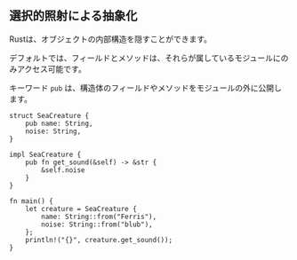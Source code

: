## 選択的照射による抽象化

Rustは、オブジェクトの内部構造を隠すことができます。

デフォルトでは、フィールドとメソッドは、それらが属しているモジュールにのみアクセス可能です。

キーワード `pub` は、構造体のフィールドやメソッドをモジュールの外に公開します。

```
struct SeaCreature {
    pub name: String,
    noise: String,
}

impl SeaCreature {
    pub fn get_sound(&self) -> &str {
        &self.noise
    }
}

fn main() {
    let creature = SeaCreature {
        name: String::from("Ferris"),
        noise: String::from("blub"),
    };
    println!("{}", creature.get_sound());
}
```
